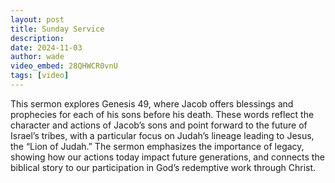 ```yaml
---
layout: post
title: Sunday Service
description:
date: 2024-11-03
author: wade
video_embed: 28QHWCR0vnU
tags: [video]
---
```


This sermon explores Genesis 49, where Jacob offers blessings and prophecies for each of his sons before his death. These words reflect the character and actions of Jacob’s sons and point forward to the future of Israel’s tribes, with a particular focus on Judah’s lineage leading to Jesus, the “Lion of Judah.” The sermon emphasizes the importance of legacy, showing how our actions today impact future generations, and connects the biblical story to our participation in God’s redemptive work through Christ.

